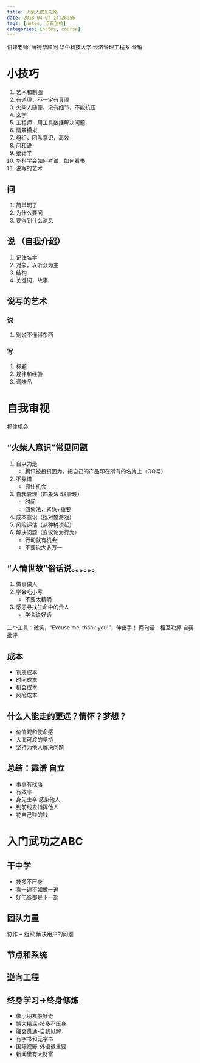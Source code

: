```yaml
---
title: 火柴人成长之路
date: 2018-04-07 14:28:56
tags: [notes, 点石创校]
categories: [notes, course]
---
```


讲课老师: 唐德华顾问
华中科技大学 经济管理工程系
营销

# 小技巧

1. 艺术和制图
2. 有道理，不一定有真理
3. 火柴人随便，没有细节，不能抗压
4. 玄学
5. 工程师：用工具数据解决问题
6. 情景模拟
7. 组织，团队意识，高效
8. 问和说
9. 统计学
10. 华科学会如何考试，如何看书
11. 说写的艺术

## 问

1. 简单明了
2. 为什么要问
3. 要得到什么消息

## 说 （自我介绍）

1. 记住名字
2. 对象，以听众为主
3. 结构
4. 关键词，故事

## 说写的艺术

### 说

1. 别说不懂得东西

### 写

1. 标题
2. 规律和经验
3. 调味品

# 自我审视

抓住机会

## “火柴人意识”常见问题

1. 自以为是
    - 腾讯被投资因为，把自己的产品印在所有的名片上（QQ号）
2. 不靠谱
    - 抓住机会
3. 自我管理（四象法 5S管理）
    - 时间
    - 四象法，紧急+重要
4. 成本意识（找对象游戏）
5. 风险评估（从种树谈起）
6. 解决问题（变议论为行为）
    - 行动就有机会
    - 不要说太多万一

## “人情世故”俗话说。。。。。。

1. 做事做人
2. 学会吃小亏
    - 不要太精明
3. 感恩寻找生命中的贵人
    - 学会说好话

三个工具：微笑，“Excuse me, thank you!”，伸出手！
两句话：相互吹捧 自我批评

## 成本

- 物质成本
- 时间成本
- 机会成本
- 风险成本

## 什么人能走的更远？情怀？梦想？

- 价值观和使命感
- 大海可渡的坚持
- 坚持为他人解决问题

## 总结：靠谱 自立

- 事事有找落
- 有效率
- 身先士卒 感染他人
- 到前线去指挥他人
- 花自己赚的钱

# 入门武功之ABC

## 干中学

- 技多不压身
- 看一遍不如做一遍
- 好电影都是下一部

## 团队力量

协作 + 组织
解决用户的问题

## 节点和系统

## 逆向工程

## 终身学习->终身修炼

- 像小朋友般好奇
- 博大精深-技多不压身
- 融会贯通-自我见解
- 有字书和无字书
- 国际视野-外语很重要
- 新闻里有大财富
